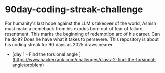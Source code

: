 # 90day-coding-streak-challenge
For humanity's last hope against the LLM's takeover of the world, Ashish must make a comeback from his exodus born out of fear of failure, resentment. This marks the beginning of redemption arc of his career. Can he do it? Does he have what it takes to persevere. This repository is about his coding streak for 90 days as 2025 draws nearer.

* [day 1 - Find the torsional angle ] (https://www.hackerrank.com/challenges/class-2-find-the-torsional-angle/problem)

